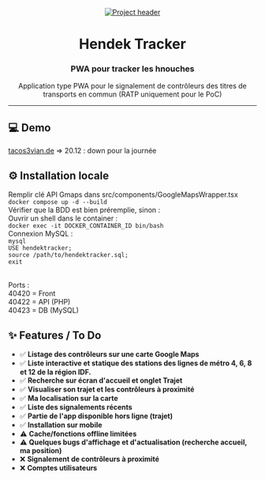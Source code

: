 <p align="center">
  <a href="https://tacos3vian.de" rel="noopener">
 <img src="https://i.imgur.com/sYL5Pia.png" alt="Project header"></a>
</p>
<h1 align="center">Hendek Tracker</h1>
<div align="center">
<h3 align="center">PWA pour tracker les hnouches</h3>
<p align="center">Application type PWA pour le signalement de contrôleurs des titres de transports en commun (RATP uniquement pour le PoC)</p>
</div>

---
## 💻 Demo

[tacos3vian.de](https://tacos3vian.de "tacos3vian.de") => 20.12 : down pour la journée

## ⚙️ Installation locale
Remplir clé API Gmaps dans src/components/GoogleMapsWrapper.tsx
<br>
`docker compose up -d --build`
<br>
Vérifier que la BDD est bien préremplie, sinon :
<br>
Ouvrir un shell dans le container :
<br>
`docker exec -it DOCKER_CONTAINER_ID bin/bash`
<br>
Connexion MySQL :
<br>
`mysql`
<br>
`USE hendektracker;`
<br>
`source /path/to/hendektracker.sql;`
<br>
`exit`
<br>

<br>
Ports : 
<br>
  40420 = Front
<br>
  40422 = API (PHP)
<br>
  40423 = DB (MySQL)
<br>

## ✨ Features / To Do
- ✅ <b>Listage des contrôleurs sur une carte Google Maps</b>
- ✅ <b>Liste interactive et statique des stations des lignes de métro 4, 6, 8 et 12 de la région IDF.</b> 
- ✅ <b>Recherche sur écran d'accueil et onglet Trajet</b>
- ✅ <b>Visualiser son trajet et les contrôleurs à proximité</b> 
- ✅ <b>Ma localisation sur la carte</b> 
- ✅ <b>Liste des signalements récents</b>
- ✅ <b>Partie de l'app disponible hors ligne (trajet)</b>
- ✅ <b>Installation sur mobile</b>
- ⚠️ <b>Cache/fonctions offline limitées</b>
- ⚠️ <b>Quelques bugs d'affichage et d'actualisation (recherche accueil, ma position)</b>
- ❌ <b>Signalement de contrôleurs à proximité</b>
- ❌ <b>Comptes utilisateurs</b>
<br>
